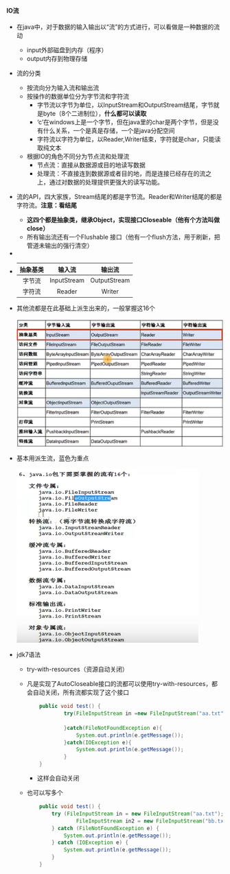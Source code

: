 #### IO流

* 在java中，对于数据的输入输出以“流”的方式进行，可以看做是一种数据的流动

  * input外部磁盘到内存（程序）
  * output内存到物理存储

* 流的分类

  * 按流向分为输入流和输出流
  * 按操作的数据单位分为字节流和字符流
    * 字节流以字节为单位，以InputStream和OutputStream结尾，字节就是byte（8个二进制位），**什么都可以读取**
    * ‘c’在windows上是一个字节，但在java里的char是两个字节，但是没有什么关系，一个是真是存储，一个是java分配空间
    * 字符流以字符为单位，以Reader,Writer结束，字符就是char，只能读取纯文本
  * 根据IO的角色不同分为节点流和处理流
    * 节点流：直接从数据源或目的地读写数据
    * 处理流：不直接连到数据源或者目的地，而是连接已经存在的流之上，通过对数据的处理提供更强大的读写功能。

* 流的API，四大家族，Stream结尾的都是字节流。Reader和Writer结尾的都是字符流。**注意：看结尾**

  * **这四个都是抽象类，继承Object，实现接口Closeable（他有个方法叫做close）**
  * 所有输出流还有一个Flushable 接口（他有一个flush方法，用于刷新，把管道未输出的强行清空）
  
* 

  * | 抽象基类 |   输入流    |    输出流    |
    | :------: | :---------: | :----------: |
    |  字节流  | InputStream | OutputStream |
    |  字符流  |   Reader    |    Writer    |

    

  * 其他流都是在此基础上派生出来的，一般掌握这16个

    <img src="IO%E6%B5%81%E5%8E%9F%E7%90%86.assets/1692236427178.png" alt="1692236427178" style="zoom:80%;" />

  * 基本用派生流，蓝色为重点

    ![1704543247737](IO%E6%B5%81%E5%8E%9F%E7%90%86.assets/1704543247737.png)
  
  

* jdk7语法

  * try-with-resources（资源自动关闭）

  * 凡是实现了AutoCloseable接口的流都可以使用try-with-resources，都会自动关闭，所有流都实现了这个接口

    ```java
        public void test() {
                try(FileInputStream in =new FileInputStream("aa.txt")){
    
                }catch(FileNotFoundException e){
                    System.out.println(e.getMessage());
                }catch(IOException e){
                    System.out.println(e.getMessage());
                }
        }
    ```

    * 这样会自动关闭

  * 也可以写多个

    ```java
        public void test() {
            try (FileInputStream in = new FileInputStream("aa.txt");
                    FileInputStream in2 = new FileInputStream("bb.txt")) {
            } catch (FileNotFoundException e) {
                System.out.println(e.getMessage());
            } catch (IOException e) {
                System.out.println(e.getMessage());
            }
        }
    ```

    